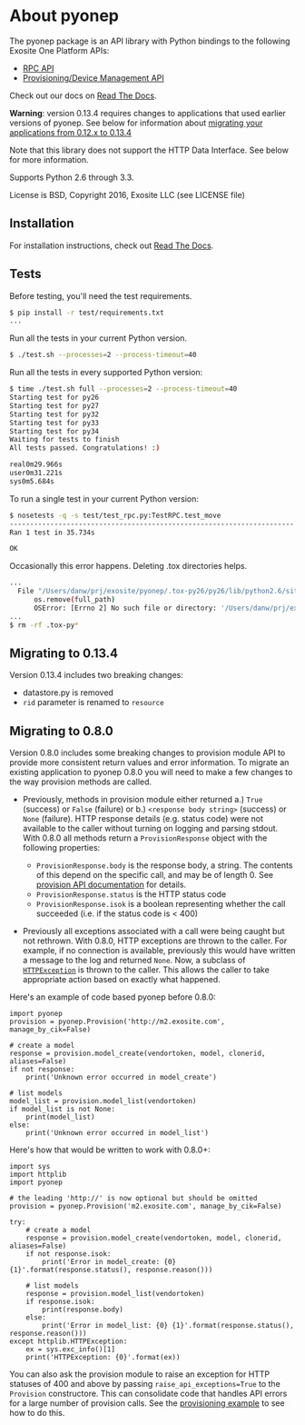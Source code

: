 About pyonep
============

The pyonep package is an API library with Python bindings to the 
following Exosite One Platform APIs:

* [RPC API](https://github.com/exosite/docs/tree/master/rpc)
* [Provisioning/Device Management API](https://github.com/exosite/docs/tree/master/provision)

Check out our docs on [Read The Docs](https://pyonep.readthedocs.org/).


__Warning__: version 0.13.4 requires changes to applications that used 
earlier versions of pyonep. See below for information about 
[migrating your applications from 0.12.x to 0.13.4](#migrating-to-0134)

Note that this library does not support the HTTP Data Interface. See
below for more information.

Supports Python 2.6 through 3.3.

License is BSD, Copyright 2016, Exosite LLC (see LICENSE file)


Installation
------------

For installation instructions, check out [Read The Docs](https://pyonep.readthedocs.org/en/latest/install.html).


Tests
-----

Before testing, you'll need the test requirements.

```bash
$ pip install -r test/requirements.txt
...
```

Run all the tests in your current Python version.

```bash
$ ./test.sh --processes=2 --process-timeout=40
```

Run all the tests in every supported Python version:

```bash
$ time ./test.sh full --processes=2 --process-timeout=40
Starting test for py26
Starting test for py27
Starting test for py32
Starting test for py33
Starting test for py34
Waiting for tests to finish
All tests passed. Congratulations! :)

real0m29.966s
user0m31.221s
sys0m5.684s
```

To run a single test in your current Python version:

```bash
$ nosetests -q -s test/test_rpc.py:TestRPC.test_move
----------------------------------------------------------------------
Ran 1 test in 35.734s

OK
```

Occasionally this error happens. Deleting .tox directories helps.

```bash
...
  File "/Users/danw/prj/exosite/pyonep/.tox-py26/py26/lib/python2.6/site-packages/coverage/data.py", line 202, in combine_parallel_data
      os.remove(full_path)
      OSError: [Errno 2] No such file or directory: '/Users/danw/prj/exosite/pyonep/.coverage.civet.51448.095287'
...
$ rm -rf .tox-py*
```


Migrating to 0.13.4
-------------------

Version 0.13.4 includes two breaking changes:

- datastore.py is removed
- `rid` parameter is renamed to `resource`



Migrating to 0.8.0
------------------

Version 0.8.0 includes some breaking changes to provision module API to provide more consistent return values and error information. To migrate an existing application to pyonep 0.8.0 you will need to make a few changes to the way provision methods are called.

- Previously, methods in provision module either returned a.) `True` (success) or `False` (failure) or b.) `<response body string>` (success) or `None` (failure). HTTP response details (e.g. status code) were not available to the caller without turning on logging and parsing stdout. With 0.8.0 all methods return a `ProvisionResponse` object with the following properties:

    - `ProvisionResponse.body` is the response body, a string. The contents of this depend on the specific call, and may be of length 0. See [provision API documentation](https://github.com/exosite/docs/tree/master/provision) for details.
    - `ProvisionResponse.status` is the HTTP status code
    - `ProvisionResponse.isok` is a boolean representing whether the call succeeded (i.e. if the status code is < 400)

- Previously all exceptions associated with a call were being caught but not rethrown. With 0.8.0, HTTP exceptions are thrown to the caller. For example, if no connection is available, previously this would have written a message to the log and returned `None`. Now, a subclass of [`HTTPException`](http://docs.python.org/2/library/httplib.html#httplib.HTTPException) is thrown to the caller. This allows the caller to take appropriate action based on exactly what happened.

Here's an example of code based pyonep before 0.8.0:
```
import pyonep
provision = pyonep.Provision('http://m2.exosite.com', manage_by_cik=False)

# create a model
response = provision.model_create(vendortoken, model, clonerid, aliases=False)
if not response:
    print('Unknown error occurred in model_create')

# list models
model_list = provision.model_list(vendortoken)
if model_list is not None:
    print(model_list)
else:
    print('Unknown error occurred in model_list')
```

Here's how that would be written to work with 0.8.0+:
```
import sys
import httplib
import pyonep

# the leading 'http://' is now optional but should be omitted
provision = pyonep.Provision('m2.exosite.com', manage_by_cik=False)

try:
    # create a model
    response = provision.model_create(vendortoken, model, clonerid, aliases=False)
    if not response.isok:
        print('Error in model_create: {0} {1}'.format(response.status(), response.reason()))

    # list models
    response = provision.model_list(vendortoken)
    if response.isok:
        print(response.body)
    else:
        print('Error in model_list: {0} {1}'.format(response.status(), response.reason()))
except httplib.HTTPException:
    ex = sys.exc_info()[1]
    print('HTTPException: {0}'.format(ex))
```

You can also ask the provision module to raise an exception for HTTP statuses of 400 and above by passing `raise_api_exceptions=True` to the `Provision` constructore. This can consolidate code that handles API errors for a large number of provision calls. See the [provisioning example](examples/provisioning.py) to see how to do this.
